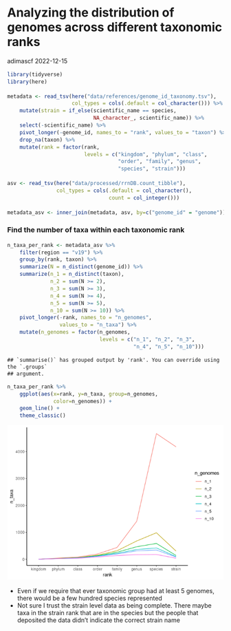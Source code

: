 Analyzing the distribution of genomes across different taxonomic ranks
================
adimascf
2022-12-15

``` r
library(tidyverse)
library(here)

metadata <- read_tsv(here("data/references/genome_id_taxonomy.tsv"),
                     col_types = cols(.default = col_character())) %>%
    mutate(strain = if_else(scientific_name == species, 
                            NA_character_, scientific_name)) %>%
    select(-scientific_name) %>%
    pivot_longer(-genome_id, names_to = "rank", values_to = "taxon") %>%
    drop_na(taxon) %>%
    mutate(rank = factor(rank,
                         levels = c("kingdom", "phylum", "class",
                                    "order", "family", "genus",
                                    "species", "strain")))

asv <- read_tsv(here("data/processed/rrnDB.count_tibble"),
                col_types = cols(.default = col_character(),
                                 count = col_integer()))

metadata_asv <- inner_join(metadata, asv, by=c("genome_id" = "genome"))
```

### Find the number of taxa within each taxonomic rank

``` r
n_taxa_per_rank <- metadata_asv %>%
    filter(region == "v19") %>%
    group_by(rank, taxon) %>%
    summarize(N = n_distinct(genome_id)) %>%
    summarize(n_1 = n_distinct(taxon),
              n_2 = sum(N >= 2),
              n_3 = sum(N >= 3),
              n_4 = sum(N >= 4),
              n_5 = sum(N >= 5),
              n_10 = sum(N >= 10)) %>%
    pivot_longer(-rank, names_to = "n_genomes",
                 values_to = "n_taxa") %>%
    mutate(n_genomes = factor(n_genomes,
                              levels = c("n_1", "n_2", "n_3",
                                         "n_4", "n_5", "n_10")))
```

    ## `summarise()` has grouped output by 'rank'. You can override using the `.groups`
    ## argument.

``` r
n_taxa_per_rank %>%
    ggplot(aes(x=rank, y=n_taxa, group=n_genomes,
               color=n_genomes)) +
    geom_line() +
    theme_classic()
```

![](2022-12-15-taxa_representation_files/figure-gfm/unnamed-chunk-2-1.png)<!-- -->

- Even if we require that ever taxonomic group had at least 5 genomes,
  there would be a few hundred species represented
- Not sure I trust the strain level data as being complete. There maybe
  taxa in the strain rank that are in the species but the people that
  deposited the data didn’t indicate the correct strain name

